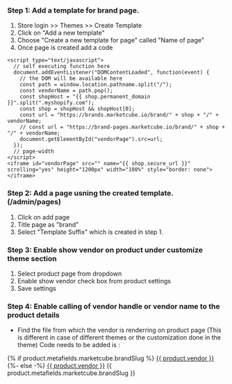 ### Step 1: Add a template for brand page.
1. Store login >> Themes >> Create Template
2. Click on "Add a new template"
3. Choose "Create a new template for page" called "Name of page"
4. Once page is created add a code 

```
<script type="text/javascript">
  // self executing function here
  document.addEventListener("DOMContentLoaded", function(event) {
    // the DOM will be available here
    const path = window.location.pathname.split("/");
    const vendorName = path.pop();
    const shopHost = "{{ shop.permanent_domain }}".split(".myshopify.com");
    const shop = shopHost && shopHost[0];
    const url = "https://brands.marketcube.io/brand/" + shop + "/" + vendorName;
    // const url = "https://brand-pages.marketcube.io/brand/" + shop + "/" + vendorName;
    document.getElementById("vendorPage").src=url;
  });
  // page-width
</script>
<iframe id="vendorPage" src="" name="{{ shop.secure_url }}" scrolling="yes" height="1200px" width="100%" style="border: none"></iframe>
```
       
### Step 2: Add a page usning the created template. (/admin/pages)
1. Click on add page 
2. Title page as "brand"
3. Select "Template Suffix" which is created in step 1.

### Step 3: Enable show vendor on product under customize theme section
1. Select product page from dropdown
2. Enable show vendor check box from product settings
3. Save settings

### Step 4: Enable calling of vendor handle or vendor name to the product details
- Find the file from which the vendor is renderring on product page  (This is different in case of different themes or the customization done in the theme)
Code needs to be added is :

{% if product.metafields.marketcube.brandSlug %}
                  <a href="/pages/brand/{{ product.metafields.marketcube.brandSlug }}" 
                     title="{{ product.vendor }}" data-slug="{{ product.metafields.marketcube.brandSlug }}">{{ product.vendor }}</a>
                {%- else -%}
                  <a href="/pages/brand/{{ product.vendor }}" 
                     title="{{ product.vendor }}">{{ product.vendor }}</a>
                     {{ product.metafields.marketcube.brandSlug }}
